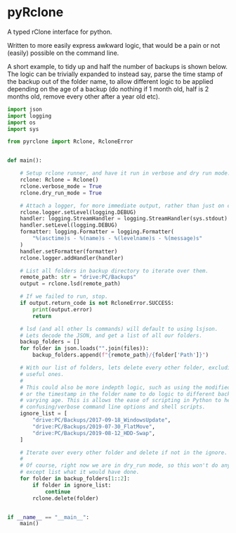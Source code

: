 # pyRclone

A typed rClone interface for python.

Written to more easily express awkward logic, that would be a pain or not
(easily) possible on the command line.

A short example, to tidy up and half the number of backups is shown below.
The logic can be trivially expanded to instead say, parse the time stamp of
the backup out of the folder name, to allow different logic to be applied
depending on the age of a backup (do nothing if 1 month old, half is 2 months
old, remove every other after a year old etc).

```py
import json
import logging
import os
import sys

from pyrclone import Rclone, RcloneError


def main():

    # Setup rclone runner, and have it run in verbose and dry run mode.
    rclone: Rclone = Rclone()
    rclone.verbose_mode = True
    rclone.dry_run_mode = True

    # Attach a logger, for more immediate output, rather than just on command completion.
    rclone.logger.setLevel(logging.DEBUG)
    handler: logging.StreamHandler = logging.StreamHandler(sys.stdout)
    handler.setLevel(logging.DEBUG)
    formatter: logging.Formatter = logging.Formatter(
        "%(asctime)s - %(name)s - %(levelname)s - %(message)s"
    )
    handler.setFormatter(formatter)
    rclone.logger.addHandler(handler)

    # List all folders in backup directory to iterate over them.
    remote_path: str = "drive:PC/Backups"
    output = rclone.lsd(remote_path)

    # If we failed to run, stop.
    if output.return_code is not RcloneError.SUCCESS:
        print(output.error)
        return

    # lsd (and all other ls commands) will default to using lsjson.
    # Lets decode the JSON, and get a list of all our folders.
    backup_folders = []
    for folder in json.loads("".join(files)):
        backup_folders.append(f"{remote_path}/{folder['Path']}")

    # With our list of folders, lets delete every other folder, excluding these
    # useful ones.
    #
    # This could also be more indepth logic, such as using the modified timestamp
    # or the timestamp in the folder name to do logic to different backups of
    # varying age. This is allows the ease of scripting in Python to help, versus
    # confusing/verbose command line options and shell scripts.
    ignore_list = [
        "drive:PC/Backups/2017-09-18_WindowsUpdate",
        "drive:PC/Backups/2019-07-30_FlatMove",
        "drive:PC/Backups/2019-08-12_HDD-Swap",
    ]

    # Iterate over every other folder and delete if not in the ignore.
    #
    # Of course, right now we are in dry_run mode, so this won't do anything
    # except list what it would have done.
    for folder in backup_folders[1::2]:
        if folder in ignore_list:
            continue
        rclone.delete(folder)


if __name__ == "__main__":
    main()

```